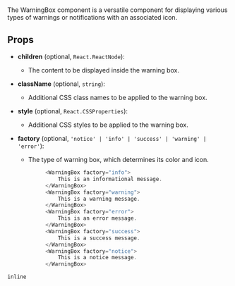 # <WarningBox>

The WarningBox component is a versatile component for displaying various types of warnings or notifications with an associated icon.
## Props

- **children** (optional, `React.ReactNode`):
  - The content to be displayed inside the warning box.

- **className** (optional, `string`):
  - Additional CSS class names to be applied to the warning box.

- **style** (optional, `React.CSSProperties`):
  - Additional CSS styles to be applied to the warning box.

- **factory** (optional, `'notice' | 'info' | 'success' | 'warning' | 'error'`):
  - The type of warning box, which determines its color and icon.

  
```javascript
            <WarningBox factory="info">
                This is an informational message.
            </WarningBox>
            <WarningBox factory="warning">
                This is a warning message.
            </WarningBox>
            <WarningBox factory="error">
                This is an error message.
            </WarningBox>
            <WarningBox factory="success">
                This is a success message.
            </WarningBox>
            <WarningBox factory="notice">
                This is a notice message.
            </WarningBox>
```

```inline```